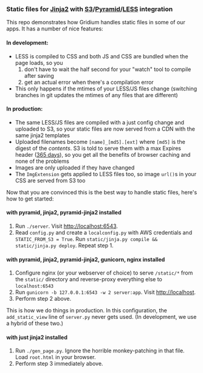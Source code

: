 ### Static files for [Jinja2](http://jinja2.pocoo.org/) with [S3](https://aws.amazon.com/s3/)/[Pyramid](http://www.pylonsproject.org/)/[LESS](http://lesscss.org/) integration

This repo demonstrates how Gridium handles static files in some of our apps.
It has a number of nice features:

#### In development:
* LESS is compiled to CSS and both JS and CSS are bundled when the page loads, so you
  1. don't have to wait the half second for your "watch" tool to compile after saving
  2. get an actual error when there's a compilation error
* This only happens if the mtimes of your LESS/JS files change (switching branches in git updates the mtimes of any files that are different)

#### In production:
* The same LESS/JS files are compiled with a just config change and uploaded to S3, so your static files are now served from a CDN with the same jinja2 templates
* Uploaded filenames become `[name]_[md5].[ext]` where `[md5]` is the digest of the *contents*. S3 is told to serve them with a max Expires header ([365 days](http://www.w3.org/Protocols/rfc2616/rfc2616-sec14.html#sec14.21)), so you get all the benefits of browser caching and none of the problems
* Images are only uploaded if they have changed
* The `ImgExtension` gets applied to LESS files too, so image `url()`s in your CSS are served from S3 too

Now that you are convinced this is the best way to handle static files, here's how to get started:

#### with pyramid, jinja2, pyramid-jinja2 installed
1. Run `./server`. Visit [http://localhost:6543](http://localhost:6543).
2. Read `config.py` and create a `localconfig.py` with AWS credentials and `STATIC_FROM_S3 = True`. Run `static/jinja.py compile && static/jinja.py deploy`. Repeat step 1.

#### with pyramid, jinja2, pyramid-jinja2, gunicorn, nginx installed
1. Configure nginx (or your webserver of choice) to serve `/static/*` from the `static/` directory and reverse-proxy everything else to `localhost:6543`
2. Run `gunicorn -b 127.0.0.1:6543 -w 2 server:app`. Visit [http://localhost](http://localhost).
3. Perform step 2 above.

This is how we do things in production. In this configuration, the `add_static_view` line of `server.py` never gets used. (In development, we use a hybrid of these two.)

#### with just jinja2 installed
1. Run `./gen_page.py`. Ignore the horrible monkey-patching in that file. Load `root.html` in your browser.
2. Perform step 3 immediately above.
